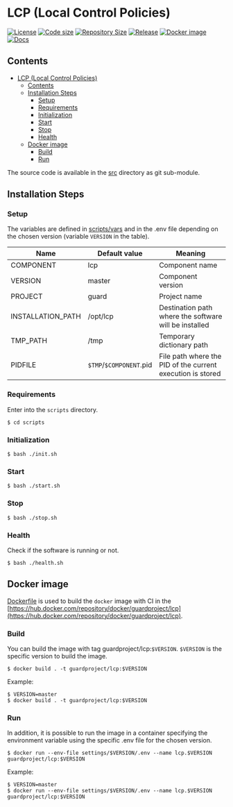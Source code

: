 # LCP (Local Control Policies)

[![License](https://img.shields.io/github/license/guard-project/lcp)](https://github.com/guard-project/lcp/blob/master/LICENSE)
[![Code size](https://img.shields.io/github/languages/code-size/guard-project/lcp?color=red&logo=github)](https://github.com/guard-project/lcp)
[![Repository Size](https://img.shields.io/github/repo-size/guard-project/lcp?color=red&logo=github)](https://github.com/guard-project/lcp)
[![Release](https://img.shields.io/github/v/tag/guard-project/lcp?label=release&logo=github)](https://github.com/guard-project/lcp/releases)
[![Docker image](https://img.shields.io/docker/image-size/guardproject/lcp?label=image&logo=docker)](https://hub.docker.com/repository/docker/guardproject/lcp)
[![Docs](https://readthedocs.org/projects/guard-lcp/badge/?version=latest)](https://guard-lcp.readthedocs.io)

## Contents

- [LCP (Local Control Policies)](#lcp-local-control-policies)
  - [Contents](#contents)
  - [Installation Steps](#installation-steps)
    - [Setup](#setup)
    - [Requirements](#requirements)
    - [Initialization](#initialization)
    - [Start](#start)
    - [Stop](#stop)
    - [Health](#health)
  - [Docker image](#docker-image)
    - [Build](#build)
    - [Run](#run)

The source code is available in the [src](github.com/guard-project/lcp) directory as git sub-module.

## Installation Steps

### Setup

The variables are defined in [scripts/vars](scripts/vars) and in the .env file depending on the chosen version (variable `VERSION` in the table).

Name                 | Default value                                                         | Meaning
---------------------|-----------------------------------------------------------------------|--------
COMPONENT            | lcp                                                                   | Component name
VERSION              | master                                                                | Component version
PROJECT              | guard                                                                | Project name
INSTALLATION_PATH    | /opt/lcp                                                              | Destination path where the software will be installed
TMP_PATH             | /tmp                                                                  | Temporary dictionary path
PIDFILE              | `$TMP`/`$COMPONENT`.pid                                               | File path where the PID of the current execution is stored

### Requirements

Enter into the `scripts` directory.

```console
$ cd scripts
```

### Initialization

```console
$ bash ./init.sh
```

### Start

```console
$ bash ./start.sh
```

### Stop

```console
$ bash ./stop.sh
```

### Health

Check if the software is running or not.

```console
$ bash ./health.sh
```

## Docker image

[Dockerfile](Dockerfile) is used to build the `docker` image with CI in the [https://hub.docker.com/repository/docker/guardproject/lcp](https://hub.docker.com/repository/docker/guardproject/lcp).

### Build

You can build the image with tag guardproject/lcp:`$VERSION`.
`$VERSION` is the specific version to build the image.

```console
$ docker build . -t guardproject/lcp:$VERSION
```

Example:

```console
$ VERSION=master
$ docker build . -t guardproject/lcp:$VERSION
```

### Run

In addition, it is possible to run the image in a container specifying the environment variable using the specific .env file for the chosen version.

```console
$ docker run --env-file settings/$VERSION/.env --name lcp.$VERSION guardproject/lcp:$VERSION
```

Example:

```console
$ VERSION=master
$ docker run --env-file settings/$VERSION/.env --name lcp.$VERSION guardproject/lcp:$VERSION
```
